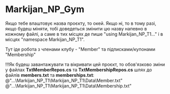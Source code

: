 # Markijan_NP_Gym

Якщо тебе влаштовує назва проєкту, то окей. Якщо ні, то в тому разі, якщо будеш міняти, тобі доведеться змінити цю назву напевно в кожному файлі, а саме в тих місцях де пише "using Markijan_NP_T1..." і в місцях "namespace Markijan_NP_T1".

Тут іде робота з членами клубу - "Member" та підписками/купонами "Membership"

!!!Як будеш завантажувати та вікривати цей проєкт, то обов'язково зміни у файлах **TxtMemberRepos.cs** та **TxtMembershipRepos.cs** шлях до файлів **members.txt** та **memberships.txt**:
@"...\Markijan_NP_T1\Markijan_NP_T1\Data\Member.txt"
@"...\Markijan_NP_T1\Markijan_NP_T1\Data\Membership.txt"
